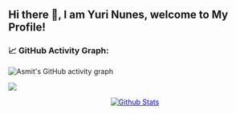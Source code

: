 
## Hi there 👋, I am Yuri Nunes, welcome to My Profile!


### 📈 GitHub Activity Graph:
![Asmit's GitHub activity graph](https://activity-graph.herokuapp.com/graph?username=yurixss&hide_border=true&theme=redical)

<img src="https://github-readme-streak-stats.herokuapp.com/?user=yurixss"></img>

<p align="center" dir="auto">
        <a target="_blank" rel="noopener noreferrer" href="https://raw.githubusercontent.com/bornmay/bornmay/Update/svg/Bottom.svg"><img src="https://raw.githubusercontent.com/bornmay/bornmay/Update/svg/Bottom.svg" alt="Github Stats" style="max-width: 100%;color:blue"></a>
</p>




